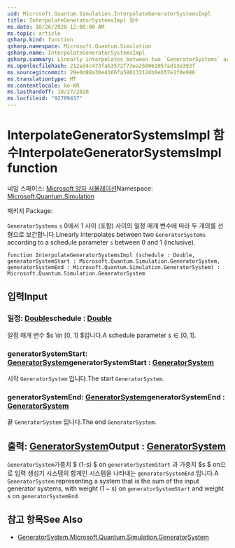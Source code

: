 ```yaml
---
uid: Microsoft.Quantum.Simulation.InterpolateGeneratorSystemsImpl
title: InterpolateGeneratorSystemsImpl 함수
ms.date: 10/26/2020 12:00:00 AM
ms.topic: article
qsharp.kind: function
qsharp.namespace: Microsoft.Quantum.Simulation
qsharp.name: InterpolateGeneratorSystemsImpl
qsharp.summary: Linearly interpolates between two `GeneratorSystems` according to a schedule parameter `s` between 0 and 1 (inclusive).
ms.openlocfilehash: 212ed4c473fab3572f73ea250061057ad13e393f
ms.sourcegitcommit: 29e0d88a30e4166fa580132124b0eb57e1f0e986
ms.translationtype: MT
ms.contentlocale: ko-KR
ms.lasthandoff: 10/27/2020
ms.locfileid: "92709437"
---
```

# <a name="interpolategeneratorsystemsimpl-function"></a><span data-ttu-id="e72ff-102">InterpolateGeneratorSystemsImpl 함수</span><span class="sxs-lookup"><span data-stu-id="e72ff-102">InterpolateGeneratorSystemsImpl function</span></span>

<span data-ttu-id="e72ff-103">네임 스페이스: [Microsoft 양자 시뮬레이션](xref:Microsoft.Quantum.Simulation)</span><span class="sxs-lookup"><span data-stu-id="e72ff-103">Namespace: [Microsoft.Quantum.Simulation](xref:Microsoft.Quantum.Simulation)</span></span>

<span data-ttu-id="e72ff-104">패키지 [](https://nuget.org/packages/)</span><span class="sxs-lookup"><span data-stu-id="e72ff-104">Package: [](https://nuget.org/packages/)</span></span>


<span data-ttu-id="e72ff-105">`GeneratorSystems` `s` 0에서 1 사이 (포함) 사이의 일정 매개 변수에 따라 두 개의를 선형으로 보간합니다.</span><span class="sxs-lookup"><span data-stu-id="e72ff-105">Linearly interpolates between two `GeneratorSystems` according to a schedule parameter `s` between 0 and 1 (inclusive).</span></span>

```qsharp
function InterpolateGeneratorSystemsImpl (schedule : Double, generatorSystemStart : Microsoft.Quantum.Simulation.GeneratorSystem, generatorSystemEnd : Microsoft.Quantum.Simulation.GeneratorSystem) : Microsoft.Quantum.Simulation.GeneratorSystem
```


## <a name="input"></a><span data-ttu-id="e72ff-106">입력</span><span class="sxs-lookup"><span data-stu-id="e72ff-106">Input</span></span>

### <a name="schedule--double"></a><span data-ttu-id="e72ff-107">일정: [Double](xref:microsoft.quantum.lang-ref.double)</span><span class="sxs-lookup"><span data-stu-id="e72ff-107">schedule : [Double](xref:microsoft.quantum.lang-ref.double)</span></span>

<span data-ttu-id="e72ff-108">일정 매개 변수 $s \in [0, 1] $입니다.</span><span class="sxs-lookup"><span data-stu-id="e72ff-108">A schedule parameter $s\in[0,1]$.</span></span>


### <a name="generatorsystemstart--generatorsystem"></a><span data-ttu-id="e72ff-109">generatorSystemStart: [GeneratorSystem](xref:Microsoft.Quantum.Simulation.GeneratorSystem)</span><span class="sxs-lookup"><span data-stu-id="e72ff-109">generatorSystemStart : [GeneratorSystem](xref:Microsoft.Quantum.Simulation.GeneratorSystem)</span></span>

<span data-ttu-id="e72ff-110">시작 `GeneratorSystem` 입니다.</span><span class="sxs-lookup"><span data-stu-id="e72ff-110">The start `GeneratorSystem`.</span></span>


### <a name="generatorsystemend--generatorsystem"></a><span data-ttu-id="e72ff-111">generatorSystemEnd: [GeneratorSystem](xref:Microsoft.Quantum.Simulation.GeneratorSystem)</span><span class="sxs-lookup"><span data-stu-id="e72ff-111">generatorSystemEnd : [GeneratorSystem](xref:Microsoft.Quantum.Simulation.GeneratorSystem)</span></span>

<span data-ttu-id="e72ff-112">끝 `GeneratorSystem` 입니다.</span><span class="sxs-lookup"><span data-stu-id="e72ff-112">The end `GeneratorSystem`.</span></span>



## <a name="output--generatorsystem"></a><span data-ttu-id="e72ff-113">출력: [GeneratorSystem](xref:Microsoft.Quantum.Simulation.GeneratorSystem)</span><span class="sxs-lookup"><span data-stu-id="e72ff-113">Output : [GeneratorSystem](xref:Microsoft.Quantum.Simulation.GeneratorSystem)</span></span>

<span data-ttu-id="e72ff-114">`GeneratorSystem`가중치 $ (1-s) $ on `generatorSystemStart` 과 가중치 $s $ on으로 입력 생성기 시스템의 합계인 시스템을 나타내는 `generatorSystemEnd` 입니다.</span><span class="sxs-lookup"><span data-stu-id="e72ff-114">A `GeneratorSystem` representing a system that is the sum of the input generator systems, with weight $(1-s)$ on `generatorSystemStart` and weight $s$ on `generatorSystemEnd`.</span></span>

## <a name="see-also"></a><span data-ttu-id="e72ff-115">참고 항목</span><span class="sxs-lookup"><span data-stu-id="e72ff-115">See Also</span></span>

- [<span data-ttu-id="e72ff-116">GeneratorSystem.</span><span class="sxs-lookup"><span data-stu-id="e72ff-116">Microsoft.Quantum.Simulation.GeneratorSystem</span></span>](xref:Microsoft.Quantum.Simulation.GeneratorSystem)